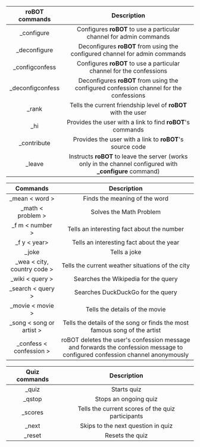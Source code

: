 | **roBOT** commands  | Description |
| :-------------: | :-------------: |
| _configure | Configures **roBOT** to use a particular channel for admin commands |
| _deconfigure | Deconfigures **roBOT** from using the configured channel for admin commands |
| _configconfess | Configures **roBOT** to use a particular channel for the confessions |
| _deconfigconfess | Deconfigures **roBOT** from using the configured confession channel for the confessions |
| _rank | Tells the current friendship level of **roBOT** with the user |
| _hi | Provides the user with a link to find **roBOT**'s commands |
| _contribute  | Provides the user with a link to **roBOT**'s source code |
| _leave | Instructs **roBOT** to leave the server (works only in the channel configured with **_configure** command) |

| Commands  | Description |
| :-------------: | :-------------: |
| _mean  < word >  | Finds the meaning of the word |
| _math < problem >  | Solves the Math Problem |
| _f m < number >  | Tells an interesting fact about the number |
| _f y < year>  | Tells an interesting fact about the year |
| _joke | Tells a joke |
| _wea < city, country code > | Tells the current weather situations of the city |
| _wiki < query >  | Searches the Wikipedia for the query |
| _search < query > | Searches DuckDuckGo for the query |
| _movie < movie > | Tells the details of the movie |
| _song < song or artist > | Tells the details of the song or finds the most famous song of the artist |
| _confess < confession > | roBOT deletes the user's confession message and forwards the confession message to configured confession channel anonymously  |

| Quiz commands  | Description |
| :-------------: | :-------------: |
| _quiz | Starts quiz |
| _qstop | Stops an ongoing quiz |
| _scores | Tells the current scores of the quiz participants |
| _next  | Skips to the next question in quiz |
| _reset | Resets the quiz |
